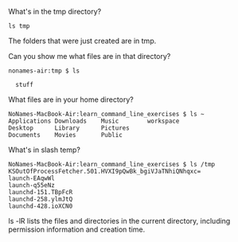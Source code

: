 What's in the tmp directory?

    ls tmp

The folders that were just created are in tmp.


Can you show me what files are in that directory?

    nonames-air:tmp $ ls
  
      stuff


What files are in your home directory?
                
    NoNames-MacBook-Air:learn_command_line_exercises $ ls ~
    Applications Downloads    Music        workspace
    Desktop      Library      Pictures
    Documents    Movies       Public

  



What's in slash temp?

    NoNames-MacBook-Air:learn_command_line_exercises $ ls /tmp
    KSOutOfProcessFetcher.501.HVXI9pQwBk_bgiVJaTNhiQNhqxc=
    launch-EAqwWl
    launch-q55eNz
    launchd-151.TBpFcR
    launchd-258.ylmJtQ
    launchd-428.ioXCN0

ls -lR lists the files and directories in the current 
directory, including permission information and creation time.


